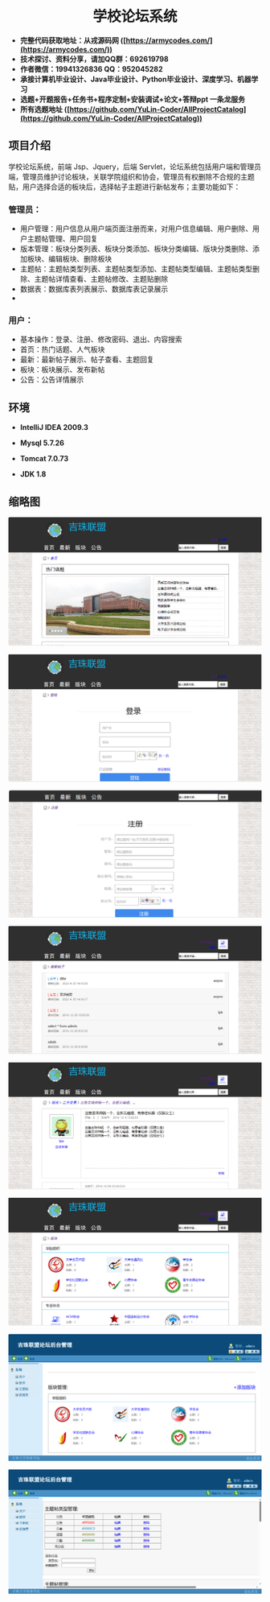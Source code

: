 <p><h1 align="center">学校论坛系统</h1></p>

- <b>完整代码获取地址：从戎源码网 ([https://armycodes.com/](https://armycodes.com/))</b>
- <b>技术探讨、资料分享，请加QQ群：692619798</b> 
- <b>作者微信：19941326836  QQ：952045282</b> 
- <b>承接计算机毕业设计、Java毕业设计、Python毕业设计、深度学习、机器学习</b>
- <b>选题+开题报告+任务书+程序定制+安装调试+论文+答辩ppt 一条龙服务</b>
- <b>所有选题地址 ([https://github.com/YuLin-Coder/AllProjectCatalog](https://github.com/YuLin-Coder/AllProjectCatalog)) </b>
## 项目介绍

学校论坛系统，前端 Jsp、Jquery，后端 Servlet，论坛系统包括用户端和管理员端，管理员维护讨论板块，关联学院组织和协会，管理员有权删除不合规的主题贴，用户选择合适的板块后，选择帖子主题进行新帖发布；主要功能如下：

### 管理员：

- 用户管理：用户信息从用户端页面注册而来，对用户信息编辑、用户删除、用户主题帖管理、用户回复
- 版本管理：板块分类列表、板块分类添加、板块分类编辑、版块分类删除、添加板块、编辑板块、删除板块
- 主题帖：主题帖类型列表、主题帖类型添加、主题帖类型编辑、主题帖类型删除、主题帖详情查看、主题帖修改、主题贴删除
- 数据表：数据库表列表展示、数据库表记录展示
- 
### 用户：

- 基本操作：登录、注册、修改密码、退出、内容搜索
- 首页：热门话题、人气板块
- 最新：最新帖子展示、帖子查看、主题回复
- 板块：板块展示、发布新帖
- 公告：公告详情展示

## 环境

- <b>IntelliJ IDEA 2009.3</b>

- <b>Mysql 5.7.26</b>

- <b>Tomcat 7.0.73</b>

- <b>JDK 1.8</b>


## 缩略图
![](screenshot/1.png)

![](screenshot/2.png)

![](screenshot/3.png)

![](screenshot/4.png)

![](screenshot/5.png)

![](screenshot/6.png)

![](screenshot/7.png)

![](screenshot/8.png)

